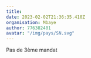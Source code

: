 ```yaml
---
title: 
date: 2023-02-02T21:36:35.410Z
organisation: Mbaye 
author: 776382401
avatar: "/img/pays/SN.svg"
---
```


Pas de  3ème mandat 